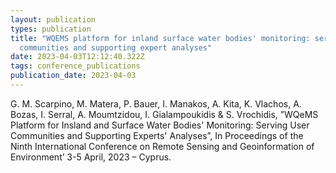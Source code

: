 ```yaml
---
layout: publication
types: publication
title: "WQEMS platform for inland surface water bodies' monitoring: serving user
  communities and supporting expert analyses"
date: 2023-04-03T12:12:40.322Z
tags: conference_publications
publication_date: 2023-04-03
---
```

G. M. Scarpino, M. Matera, P. Bauer, I. Manakos, A. Kita, K. Vlachos, A. Bozas, I. Serral, A. Moumtzidou, I. Gialampoukidis & S. Vrochidis, ”WQeMS Platform for Insland and Surface Water Bodies' Monitoring: Serving User Communities and Supporting Experts' Analyses”, In Proceedings of the Ninth International Conference on Remote Sensing and Geoinformation of Environmentʼ 3-5 April, 2023 – Cyprus.